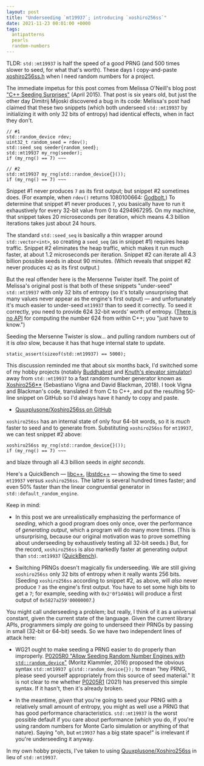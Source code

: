 ```yaml
---
layout: post
title: "Underseeding `mt19937`; introducing `xoshiro256ss`"
date: 2021-11-23 00:01:00 +0000
tags:
  antipatterns
  pearls
  random-numbers
---
```


TLDR: `std::mt19937` is half the speed of a good PRNG (and 500 times slower to seed,
for what that's worth).
These days I copy-and-paste [xoshiro256ss.h](https://github.com/Quuxplusone/Xoshiro256ss)
when I need random numbers for a project.

The immediate impetus for this post comes from Melissa O'Neill's
blog post ["C++ Seeding Surprises"](https://www.pcg-random.org/posts/cpp-seeding-surprises.html)
(April 2015). That post is six years old, but just the other day
Dimitrij Mijoski discovered a bug in its code: Melissa's post had
claimed that these two snippets (which both underseed `std::mt19937`
by initializing it with only 32 bits of entropy) had identical effects,
when in fact they don't.

    // #1
    std::random_device rdev;
    uint32_t random_seed = rdev();
    std::seed_seq seeder{random_seed};
    std::mt19937 my_rng(seeder);
    if (my_rng() == 7) ~~~

    // #2
    std::mt19937 my_rng(std::random_device{}());
    if (my_rng() == 7) ~~~

Snippet #1 never produces `7` as its first output; but snippet #2 sometimes does.
(For example, when `rdev()` returns 1080100664: [Godbolt.](https://godbolt.org/z/eM7xaKxas))
To determine that snippet #1 never produces `7`, you basically have to run it exhaustively
for every 32-bit value from 0 to 4294967295. On my machine, that snippet takes 20 microseconds
per iteration, which means 4.3 billion iterations takes just about 24 hours.

The standard `std::seed_seq` is basically a thin wrapper around `std::vector<int>`, so
creating a `seed_seq` (as in snippet #1) requires heap traffic. Snippet #2 eliminates the
heap traffic, which makes it run much faster, at about 1.2 microseconds per iteration.
Snippet #2 can iterate all 4.3 billion possible seeds in about 90 minutes. (Which reveals
that snippet #2 never produces `42` as its first output.)

But the real offender here is the Mersenne Twister itself. The point of Melissa's original
post is that both of these snippets "under-seed" `std::mt19937` with only 32 bits of
entropy (so it's totally unsurprising that many values never appear as the engine's first
output) — and unfortunately it's much easier to under-seed `mt19937` than to seed it
correctly. To seed it correctly, you need to provide 624 32-bit words' worth of entropy.
([There is no API](https://stackoverflow.com/questions/35935895/how-can-i-know-the-correct-size-of-a-stdseed-seq)
for computing the number 624 from within C++; you "just have to know.")

Seeding the Mersenne Twister is slow... and pulling random numbers out of it is _also_ slow,
because it has that huge internal state to update.

    static_assert(sizeof(std::mt19937) == 5000);

This discussion reminded me that about six months back, I'd switched some of my hobby
projects (notably [Buddhabrot](/blog/2021/07/27/buddhabrot/) and
[Knuth's elevator simulator](https://github.com/Quuxplusone/KnuthElevator))
away from `std::mt19937` to a fast random number generator known as
[Xoshiro256**](https://prng.di.unimi.it/) (Sebastiano Vigna and David Blackman, 2018).
I took Vigna and Blackman's code, translated it from C to C++, and put the
resulting 50-line snippet on GitHub so I'd always have it handy to copy and paste.

* [Quuxplusone/Xoshiro256ss on GitHub](https://github.com/Quuxplusone/Xoshiro256ss)

`xoshiro256ss` has an internal state of only four 64-bit words, so it is _much_ faster
to seed and to generate from. Substituting `xoshiro256ss` for `mt19937`, we can test
snippet #2 above:

    xoshiro256ss my_rng(std::random_device{}());
    if (my_rng() == 7) ~~~

and blaze through all 4.3 billion seeds in _eight seconds._

Here's a QuickBench — [libc++](https://quick-bench.com/q/SlPoIINQrXt4uZOzgsrX-RjW7Dc),
[libstdc++](https://quick-bench.com/q/cFd5QuCe1dMa9VHW49AwOoeuhYk) — showing the time
to seed `mt19937` versus `xoshiro256ss`. The latter is several hundred times faster;
and even 50% faster than the linear congruential generator in `std::default_random_engine`.

Keep in mind:

- In this post we are unrealistically emphasizing the performance of _seeding_,
    which a good program does only once, over the performance of _generating output_,
    which a program will do many more times. (This is unsurprising, because
    our original motivation was to prove something about underseeding by
    exhaustively testing all 32-bit seeds.)
    But, for the record, `xoshiro256ss` is also markedly faster at generating output
    than `std::mt19937` ([QuickBench](https://quick-bench.com/q/zopXiKjSDnta4Uz3t88Dp2O7OH0)).

- Switching PRNGs doesn't magically fix underseeding.
    We are still giving `xoshiro256ss` only 32 bits of entropy
    when it really wants 256 bits. (Seeding `xoshiro256ss` according to snippet #2,
    as above, will _also_ never produce `7` as the engine's first output. You have
    to set some high bits to get a `7`; for example, seeding with `0x2'0f1d46b1`
    will produce a first output of `0x5827a259'00000007`.)

You might call underseeding a problem; but really, I think of it as a universal constant,
given the current state of the language. Given the current library APIs, programmers
simply _are_ going to underseed their PRNGs by passing in small (32-bit or 64-bit) seeds.
So we have two independent lines of attack here:

- WG21 ought to make seeding a PRNG easier to do properly than improperly.
    [P0205R0 "Allow Seeding Random Number Engines with `std::random_device`"](http://www.open-std.org/jtc1/sc22/wg21/docs/papers/2016/p0205r0.html#sec-proposed-solution)
    (Moritz Klammler, 2016) proposed the obvious syntax `std::mt19937 g(std::random_device{});`
    to mean "hey PRNG, please seed yourself appropriately from this source of
    seed material." It is not clear to me whether [P0205R1](http://www.open-std.org/jtc1/sc22/wg21/docs/papers/2021/p0205r1.html)
    (2021) has preserved this simple syntax. If it hasn't, then it's already broken.

- In the meantime, _given_ that you're going to seed your PRNG with a relatively
    small amount of entropy, you might as well use a PRNG that has good performance
    characteristics.
    `std::mt19937` is the worst possible default if you care about performance
    (which you do, if you're using random numbers for Monte Carlo simulation
    or anything of that nature). Saying "oh, but `mt19937` has a big state space!"
    is irrelevant if you're underseeding it anyway.

In my own hobby projects, I've taken to using
[Quuxplusone/Xoshiro256ss](https://github.com/Quuxplusone/Xoshiro256ss)
in lieu of `std::mt19937`.
